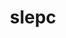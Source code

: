 ---
title: "slepc"
layout: cache
categories: [package, develop]
meta: {"compilers": ["cce@=18.0.0", "gcc@=11.4.0", "gcc@=9.4.0", "oneapi@=2024.1.0", "oneapi@=2024.2.1"], "num_specs": 96, "num_specs_by_stack": {"aws-pcluster-x86_64_v4": 16, "e4s": 28, "e4s-cray-rhel": 10, "e4s-neoverse-v2": 8, "e4s-neoverse_v1": 12, "e4s-oneapi": 18, "e4s-power": 4, "root": 96}, "oss": ["amzn2", "rhel8", "ubuntu20.04", "ubuntu22.04"], "platforms": ["linux"], "stacks": ["aws-pcluster-x86_64_v4", "e4s", "e4s-cray-rhel", "e4s-neoverse-v2", "e4s-neoverse_v1", "e4s-oneapi", "e4s-power", "root"], "targets": ["neoverse_v1", "neoverse_v2", "ppc64le", "x86_64_v3", "x86_64_v4"], "versions": ["3.22.2"]}
spec_details: [{"compiler": "gcc@=11.4.0", "hash": "2f37mbn2eyxm4eh5jyqybjttpnu5e4jw", "os": "ubuntu22.04", "platform": "linux", "size": "-", "stacks": ["e4s", "root"], "target": "x86_64_v3", "variants": ["+arpack", "~blopex", "build_system=generic", "~cuda", "~hpddm", "~rocm"], "versions": ["3.22.2"]}, {"compiler": "oneapi@=2024.1.0", "hash": "2ktpvotm3ij3ecpg5wennodwo2mx6sxz", "os": "amzn2", "platform": "linux", "size": "-", "stacks": ["aws-pcluster-x86_64_v4", "root"], "target": "x86_64_v3", "variants": ["~arpack", "~blopex", "build_system=generic", "~cuda", "~hpddm", "~rocm"], "versions": ["3.22.2"]}, {"compiler": "oneapi@=2024.1.0", "hash": "2mu5fdusicberh6si3fwdvufhtb2qmcp", "os": "amzn2", "platform": "linux", "size": "-", "stacks": ["aws-pcluster-x86_64_v4", "root"], "target": "x86_64_v3", "variants": ["~arpack", "~blopex", "build_system=generic", "~cuda", "~hpddm", "~rocm"], "versions": ["3.22.2"]}, {"compiler": "cce@=18.0.0", "hash": "3fxrbttnjj5fsxojkafmfnvdezkbufrc", "os": "rhel8", "platform": "linux", "size": "-", "stacks": ["e4s-cray-rhel", "root"], "target": "x86_64_v3", "variants": ["+arpack", "~blopex", "build_system=generic", "~cuda", "~hpddm", "~rocm"], "versions": ["3.22.2"]}, {"compiler": "gcc@=11.4.0", "hash": "3j5bdvb7pahecfvupyzouxenvqdf6l2o", "os": "ubuntu22.04", "platform": "linux", "size": "-", "stacks": ["e4s", "root"], "target": "x86_64_v3", "variants": ["+arpack", "~blopex", "build_system=generic", "+cuda", "cuda_arch=80", "~hpddm", "~rocm"], "versions": ["3.22.2"]}, {"compiler": "gcc@=9.4.0", "hash": "3urlzo2oui3fjpxp5rgfvtabystkm6bo", "os": "ubuntu20.04", "platform": "linux", "size": "-", "stacks": ["e4s-power", "root"], "target": "ppc64le", "variants": ["+arpack", "~blopex", "build_system=generic", "~cuda", "~hpddm", "~rocm"], "versions": ["3.22.2"]}, {"compiler": "cce@=18.0.0", "hash": "3wlxmvp6czjas3ozmzltfsxmuvvyt4ib", "os": "rhel8", "platform": "linux", "size": "-", "stacks": ["e4s-cray-rhel", "root"], "target": "x86_64_v3", "variants": ["+arpack", "~blopex", "build_system=generic", "~cuda", "~hpddm", "~rocm"], "versions": ["3.22.2"]}, {"compiler": "gcc@=11.4.0", "hash": "46xmhob5js24dmyzhbac456mvzvgztru", "os": "ubuntu22.04", "platform": "linux", "size": "-", "stacks": ["e4s-neoverse-v2", "root"], "target": "neoverse_v2", "variants": ["+arpack", "~blopex", "build_system=generic", "~cuda", "~hpddm", "~rocm"], "versions": ["3.22.2"]}, {"compiler": "gcc@=11.4.0", "hash": "4kgfdgv4ryz3nxdt4hktr5afwzrnxopf", "os": "ubuntu22.04", "platform": "linux", "size": "-", "stacks": ["e4s-neoverse_v1", "root"], "target": "neoverse_v1", "variants": ["+arpack", "~blopex", "build_system=generic", "+cuda", "cuda_arch=90", "~hpddm", "~rocm"], "versions": ["3.22.2"]}, {"compiler": "gcc@=11.4.0", "hash": "4p2vnou4gsnpgkmkoairxltpwdi5amr3", "os": "ubuntu22.04", "platform": "linux", "size": "-", "stacks": ["e4s", "root"], "target": "x86_64_v3", "variants": ["+arpack", "~blopex", "build_system=generic", "~cuda", "~hpddm", "~rocm"], "versions": ["3.22.2"]}, {"compiler": "oneapi@=2024.2.1", "hash": "4rlkabtatpfetp2vimoz7hjxxbkmg6uf", "os": "ubuntu22.04", "platform": "linux", "size": "-", "stacks": ["e4s-oneapi", "root"], "target": "x86_64_v3", "variants": ["+arpack", "~blopex", "build_system=generic", "~cuda", "~hpddm", "~rocm"], "versions": ["3.22.2"]}, {"compiler": "gcc@=11.4.0", "hash": "5cixdysjwx2ep4yqf2tmguu7l7rprz3f", "os": "ubuntu22.04", "platform": "linux", "size": "-", "stacks": ["e4s-neoverse-v2", "root"], "target": "neoverse_v2", "variants": ["+arpack", "~blopex", "build_system=generic", "~cuda", "~hpddm", "~rocm"], "versions": ["3.22.2"]}, {"compiler": "gcc@=11.4.0", "hash": "5hdz73gxfjtmbpnc4o4tqexiwdc4xcwg", "os": "ubuntu22.04", "platform": "linux", "size": "-", "stacks": ["e4s", "root"], "target": "x86_64_v3", "variants": ["+arpack", "~blopex", "build_system=generic", "~cuda", "~hpddm", "~rocm"], "versions": ["3.22.2"]}, {"compiler": "oneapi@=2024.1.0", "hash": "5jxadxu4tsqakis3iqkxogzwvt4y3vbp", "os": "amzn2", "platform": "linux", "size": "-", "stacks": ["aws-pcluster-x86_64_v4", "root"], "target": "x86_64_v3", "variants": ["~arpack", "~blopex", "build_system=generic", "~cuda", "~hpddm", "~rocm"], "versions": ["3.22.2"]}, {"compiler": "oneapi@=2024.1.0", "hash": "5kby6xsdi5ocf33n7i4t7ovazikotue4", "os": "amzn2", "platform": "linux", "size": "-", "stacks": ["aws-pcluster-x86_64_v4", "root"], "target": "x86_64_v4", "variants": ["~arpack", "~blopex", "build_system=generic", "~cuda", "~hpddm", "~rocm"], "versions": ["3.22.2"]}, {"compiler": "gcc@=11.4.0", "hash": "5tku7abdvcr6wvvddzm3sfjt6p3c2crz", "os": "ubuntu22.04", "platform": "linux", "size": "-", "stacks": ["e4s", "root"], "target": "x86_64_v3", "variants": ["+arpack", "~blopex", "build_system=generic", "~cuda", "~hpddm", "~rocm"], "versions": ["3.22.2"]}, {"compiler": "oneapi@=2024.2.1", "hash": "6hd64atns4huw2xeab32ufba6e62cnm7", "os": "ubuntu22.04", "platform": "linux", "size": "-", "stacks": ["e4s-oneapi", "root"], "target": "x86_64_v3", "variants": ["+arpack", "~blopex", "build_system=generic", "~cuda", "~hpddm", "~rocm"], "versions": ["3.22.2"]}, {"compiler": "cce@=18.0.0", "hash": "7ozlqbtesbadi342iigwjc6hxisu7jx6", "os": "rhel8", "platform": "linux", "size": "-", "stacks": ["e4s-cray-rhel", "root"], "target": "x86_64_v3", "variants": ["+arpack", "~blopex", "build_system=generic", "~cuda", "~hpddm", "~rocm"], "versions": ["3.22.2"]}, {"compiler": "gcc@=11.4.0", "hash": "7sopp6nvic44ctggoe6ul3fsrnrqpuwk", "os": "ubuntu22.04", "platform": "linux", "size": "-", "stacks": ["e4s", "root"], "target": "x86_64_v3", "variants": ["+arpack", "~blopex", "build_system=generic", "+cuda", "cuda_arch=80", "~hpddm", "~rocm"], "versions": ["3.22.2"]}, {"compiler": "cce@=18.0.0", "hash": "a5atzoirobkcr3sgzghq4pkxfdpmwlfd", "os": "rhel8", "platform": "linux", "size": "-", "stacks": ["e4s-cray-rhel", "root"], "target": "x86_64_v3", "variants": ["+arpack", "~blopex", "build_system=generic", "~cuda", "~hpddm", "~rocm"], "versions": ["3.22.2"]}, {"compiler": "gcc@=11.4.0", "hash": "adriozhpnh7vik46qoema4sxh2dj542k", "os": "ubuntu22.04", "platform": "linux", "size": "-", "stacks": ["e4s", "root"], "target": "x86_64_v3", "variants": ["+arpack", "~blopex", "build_system=generic", "~cuda", "~hpddm", "~rocm"], "versions": ["3.22.2"]}, {"compiler": "oneapi@=2024.2.1", "hash": "bczubwd6qxultcvpnithye7syealyncu", "os": "ubuntu22.04", "platform": "linux", "size": "-", "stacks": ["e4s-oneapi", "root"], "target": "x86_64_v3", "variants": ["+arpack", "~blopex", "build_system=generic", "~cuda", "~hpddm", "~rocm"], "versions": ["3.22.2"]}, {"compiler": "gcc@=11.4.0", "hash": "bd6cwafh5ndqojz44em7hqevsbcetpf4", "os": "ubuntu22.04", "platform": "linux", "size": "-", "stacks": ["e4s", "root"], "target": "x86_64_v3", "variants": ["+arpack", "~blopex", "build_system=generic", "~cuda", "~hpddm", "~rocm"], "versions": ["3.22.2"]}, {"compiler": "oneapi@=2024.1.0", "hash": "bm7spokxvff34z3fq3ddmqzg7gbeomta", "os": "amzn2", "platform": "linux", "size": "-", "stacks": ["aws-pcluster-x86_64_v4", "root"], "target": "x86_64_v4", "variants": ["~arpack", "~blopex", "build_system=generic", "~cuda", "~hpddm", "~rocm"], "versions": ["3.22.2"]}, {"compiler": "gcc@=11.4.0", "hash": "c3yqakzpoizmgerzq4yut2km3uaiwqvr", "os": "ubuntu22.04", "platform": "linux", "size": "-", "stacks": ["e4s", "root"], "target": "x86_64_v3", "variants": ["+arpack", "~blopex", "build_system=generic", "~cuda", "~hpddm", "~rocm"], "versions": ["3.22.2"]}, {"compiler": "gcc@=9.4.0", "hash": "ctjl7e7pdiyjj3ah6lkuc3xe76oazv4h", "os": "ubuntu20.04", "platform": "linux", "size": "-", "stacks": ["e4s-power", "root"], "target": "ppc64le", "variants": ["+arpack", "~blopex", "build_system=generic", "+cuda", "cuda_arch=70", "~hpddm", "~rocm"], "versions": ["3.22.2"]}, {"compiler": "gcc@=11.4.0", "hash": "cuqwsdwbsghosscsoq2xxdfj5ceec2yn", "os": "ubuntu22.04", "platform": "linux", "size": "-", "stacks": ["e4s-neoverse_v1", "root"], "target": "neoverse_v1", "variants": ["+arpack", "~blopex", "build_system=generic", "~cuda", "~hpddm", "~rocm"], "versions": ["3.22.2"]}, {"compiler": "gcc@=11.4.0", "hash": "dbrn7iy7maks6zibugt7nek24woi67ar", "os": "ubuntu22.04", "platform": "linux", "size": "-", "stacks": ["e4s-neoverse-v2", "root"], "target": "neoverse_v2", "variants": ["+arpack", "~blopex", "build_system=generic", "~cuda", "~hpddm", "~rocm"], "versions": ["3.22.2"]}, {"compiler": "gcc@=11.4.0", "hash": "dkhyzrv2taiknj277n3s4avkkqgb3o4o", "os": "ubuntu22.04", "platform": "linux", "size": "-", "stacks": ["e4s-neoverse-v2", "root"], "target": "neoverse_v2", "variants": ["+arpack", "~blopex", "build_system=generic", "~cuda", "~hpddm", "~rocm"], "versions": ["3.22.2"]}, {"compiler": "oneapi@=2024.2.1", "hash": "dmcoyl6szlgxxk2y6dne6zgcngapr4ou", "os": "ubuntu22.04", "platform": "linux", "size": "-", "stacks": ["e4s-oneapi", "root"], "target": "x86_64_v3", "variants": ["+arpack", "~blopex", "build_system=generic", "~cuda", "~hpddm", "~rocm"], "versions": ["3.22.2"]}, {"compiler": "cce@=18.0.0", "hash": "fbg4l542l3apdfrkac374v6v3ctlgjhd", "os": "rhel8", "platform": "linux", "size": "-", "stacks": ["e4s-cray-rhel", "root"], "target": "x86_64_v3", "variants": ["+arpack", "~blopex", "build_system=generic", "~cuda", "~hpddm", "~rocm"], "versions": ["3.22.2"]}, {"compiler": "oneapi@=2024.1.0", "hash": "fxnduvszfkwkvtb37xgt3ahax2uo3i23", "os": "amzn2", "platform": "linux", "size": "-", "stacks": ["aws-pcluster-x86_64_v4", "root"], "target": "x86_64_v3", "variants": ["~arpack", "~blopex", "build_system=generic", "~cuda", "~hpddm", "~rocm"], "versions": ["3.22.2"]}, {"compiler": "oneapi@=2024.1.0", "hash": "gk6iuhsxzknzggd2cugqw747hkfj4sgg", "os": "amzn2", "platform": "linux", "size": "-", "stacks": ["aws-pcluster-x86_64_v4", "root"], "target": "x86_64_v3", "variants": ["~arpack", "~blopex", "build_system=generic", "~cuda", "~hpddm", "~rocm"], "versions": ["3.22.2"]}, {"compiler": "gcc@=11.4.0", "hash": "gvyberm5cpbfnqocamadfahnruvfj6w7", "os": "ubuntu22.04", "platform": "linux", "size": "-", "stacks": ["e4s-neoverse-v2", "root"], "target": "neoverse_v2", "variants": ["+arpack", "~blopex", "build_system=generic", "~cuda", "~hpddm", "~rocm"], "versions": ["3.22.2"]}, {"compiler": "oneapi@=2024.2.1", "hash": "hkb7eytvmarrblnxuhreef4llboeatdz", "os": "ubuntu22.04", "platform": "linux", "size": "-", "stacks": ["e4s-oneapi", "root"], "target": "x86_64_v3", "variants": ["+arpack", "~blopex", "build_system=generic", "~cuda", "~hpddm", "~rocm"], "versions": ["3.22.2"]}, {"compiler": "oneapi@=2024.2.1", "hash": "hnzfolilfxxunslk6bfwzwf2je66p3rx", "os": "ubuntu22.04", "platform": "linux", "size": "-", "stacks": ["e4s-oneapi", "root"], "target": "x86_64_v3", "variants": ["+arpack", "~blopex", "build_system=generic", "~cuda", "~hpddm", "~rocm"], "versions": ["3.22.2"]}, {"compiler": "gcc@=11.4.0", "hash": "hplke3ofk57uht3qnwrobrirfijv3we3", "os": "ubuntu22.04", "platform": "linux", "size": "-", "stacks": ["e4s", "root"], "target": "x86_64_v3", "variants": ["+arpack", "~blopex", "build_system=generic", "+cuda", "cuda_arch=90", "~hpddm", "~rocm"], "versions": ["3.22.2"]}, {"compiler": "gcc@=11.4.0", "hash": "hswt5kdpa7vjmprcnfo3gnieu3nsllco", "os": "ubuntu22.04", "platform": "linux", "size": "-", "stacks": ["e4s-neoverse_v1", "root"], "target": "neoverse_v1", "variants": ["+arpack", "~blopex", "build_system=generic", "+cuda", "cuda_arch=90", "~hpddm", "~rocm"], "versions": ["3.22.2"]}, {"compiler": "oneapi@=2024.2.1", "hash": "hxtllvlxdhmdriy532jpfsnhskzsznuf", "os": "ubuntu22.04", "platform": "linux", "size": "-", "stacks": ["e4s-oneapi", "root"], "target": "x86_64_v3", "variants": ["+arpack", "~blopex", "build_system=generic", "~cuda", "~hpddm", "~rocm"], "versions": ["3.22.2"]}, {"compiler": "oneapi@=2024.1.0", "hash": "ikmvtyawfmsjvgwxs27d5rfjttk5fimx", "os": "amzn2", "platform": "linux", "size": "-", "stacks": ["aws-pcluster-x86_64_v4", "root"], "target": "x86_64_v4", "variants": ["~arpack", "~blopex", "build_system=generic", "~cuda", "~hpddm", "~rocm"], "versions": ["3.22.2"]}, {"compiler": "gcc@=9.4.0", "hash": "j4qt45gygypuduo4qs5kac4bq6xztrjk", "os": "ubuntu20.04", "platform": "linux", "size": "-", "stacks": ["e4s-power", "root"], "target": "ppc64le", "variants": ["+arpack", "~blopex", "build_system=generic", "~cuda", "~hpddm", "~rocm"], "versions": ["3.22.2"]}, {"compiler": "oneapi@=2024.2.1", "hash": "jg5pakiunijsivu64nqrzhmo2kkyvtgt", "os": "ubuntu22.04", "platform": "linux", "size": "-", "stacks": ["e4s-oneapi", "root"], "target": "x86_64_v3", "variants": ["+arpack", "~blopex", "build_system=generic", "~cuda", "~hpddm", "~rocm"], "versions": ["3.22.2"]}, {"compiler": "gcc@=11.4.0", "hash": "k6xf5rbuhgscptnvmf6bug7chb2xzvpo", "os": "ubuntu22.04", "platform": "linux", "size": "-", "stacks": ["e4s-neoverse_v1", "root"], "target": "neoverse_v1", "variants": ["+arpack", "~blopex", "build_system=generic", "~cuda", "~hpddm", "~rocm"], "versions": ["3.22.2"]}, {"compiler": "gcc@=11.4.0", "hash": "keqqh6f6caf6xlow4qhvticcyhls3mj2", "os": "ubuntu22.04", "platform": "linux", "size": "-", "stacks": ["e4s", "root"], "target": "x86_64_v3", "variants": ["+arpack", "~blopex", "build_system=generic", "+cuda", "cuda_arch=80", "~hpddm", "~rocm"], "versions": ["3.22.2"]}, {"compiler": "gcc@=11.4.0", "hash": "konpsp2dzq6nzh6edz6wi74vjtiukoou", "os": "ubuntu22.04", "platform": "linux", "size": "-", "stacks": ["e4s-neoverse-v2", "root"], "target": "neoverse_v2", "variants": ["+arpack", "~blopex", "build_system=generic", "~cuda", "~hpddm", "~rocm"], "versions": ["3.22.2"]}, {"compiler": "oneapi@=2024.2.1", "hash": "ks4zoywq7yznzegbahoglcexeqsvuozw", "os": "ubuntu22.04", "platform": "linux", "size": "-", "stacks": ["e4s-oneapi", "root"], "target": "x86_64_v3", "variants": ["+arpack", "~blopex", "build_system=generic", "~cuda", "~hpddm", "~rocm"], "versions": ["3.22.2"]}, {"compiler": "oneapi@=2024.1.0", "hash": "lbggqqob3kuuedytrtbeqielcurxskss", "os": "amzn2", "platform": "linux", "size": "-", "stacks": ["aws-pcluster-x86_64_v4", "root"], "target": "x86_64_v4", "variants": ["~arpack", "~blopex", "build_system=generic", "~cuda", "~hpddm", "~rocm"], "versions": ["3.22.2"]}, {"compiler": "cce@=18.0.0", "hash": "llsemwgiby57fl6svxmyrmow2gdwdech", "os": "rhel8", "platform": "linux", "size": "-", "stacks": ["e4s-cray-rhel", "root"], "target": "x86_64_v3", "variants": ["+arpack", "~blopex", "build_system=generic", "~cuda", "~hpddm", "~rocm"], "versions": ["3.22.2"]}, {"compiler": "gcc@=11.4.0", "hash": "mdoqv4ro5zspddwdwfohbyjotf4hi7mj", "os": "ubuntu22.04", "platform": "linux", "size": "-", "stacks": ["e4s", "root"], "target": "x86_64_v3", "variants": ["+arpack", "~blopex", "build_system=generic", "+cuda", "cuda_arch=80", "~hpddm", "~rocm"], "versions": ["3.22.2"]}, {"compiler": "cce@=18.0.0", "hash": "mfjnqyjbvrj3qblwxr2m2cejbvqgdpkd", "os": "rhel8", "platform": "linux", "size": "-", "stacks": ["e4s-cray-rhel", "root"], "target": "x86_64_v3", "variants": ["+arpack", "~blopex", "build_system=generic", "~cuda", "~hpddm", "~rocm"], "versions": ["3.22.2"]}, {"compiler": "oneapi@=2024.2.1", "hash": "mxfu4zrgjrfd2xzbsx2shwmukiy5ik7t", "os": "ubuntu22.04", "platform": "linux", "size": "-", "stacks": ["e4s-oneapi", "root"], "target": "x86_64_v3", "variants": ["+arpack", "~blopex", "build_system=generic", "~cuda", "~hpddm", "~rocm"], "versions": ["3.22.2"]}, {"compiler": "oneapi@=2024.1.0", "hash": "njsvgg52edbw4o33jvmehlifzme7kakb", "os": "amzn2", "platform": "linux", "size": "-", "stacks": ["aws-pcluster-x86_64_v4", "root"], "target": "x86_64_v3", "variants": ["~arpack", "~blopex", "build_system=generic", "~cuda", "~hpddm", "~rocm"], "versions": ["3.22.2"]}, {"compiler": "gcc@=11.4.0", "hash": "o2dkmkq6vh5q4okyi6e6jucquzngvu7c", "os": "ubuntu22.04", "platform": "linux", "size": "-", "stacks": ["e4s", "root"], "target": "x86_64_v3", "variants": ["+arpack", "~blopex", "build_system=generic", "+cuda", "cuda_arch=80", "~hpddm", "~rocm"], "versions": ["3.22.2"]}, {"compiler": "oneapi@=2024.2.1", "hash": "omkagnupjly4e5lb5kullwbufotato26", "os": "ubuntu22.04", "platform": "linux", "size": "-", "stacks": ["e4s-oneapi", "root"], "target": "x86_64_v3", "variants": ["+arpack", "~blopex", "build_system=generic", "~cuda", "~hpddm", "~rocm"], "versions": ["3.22.2"]}, {"compiler": "oneapi@=2024.2.1", "hash": "oqurqopilo7gcfrq5uzts7xvcetzav32", "os": "ubuntu22.04", "platform": "linux", "size": "-", "stacks": ["e4s-oneapi", "root"], "target": "x86_64_v3", "variants": ["+arpack", "~blopex", "build_system=generic", "~cuda", "~hpddm", "~rocm"], "versions": ["3.22.2"]}, {"compiler": "gcc@=11.4.0", "hash": "orf5ibay3hl4xnofpq3by7ao52b4uhus", "os": "ubuntu22.04", "platform": "linux", "size": "-", "stacks": ["e4s", "root"], "target": "x86_64_v3", "variants": ["+arpack", "~blopex", "build_system=generic", "+cuda", "cuda_arch=90", "~hpddm", "~rocm"], "versions": ["3.22.2"]}, {"compiler": "gcc@=11.4.0", "hash": "oyrzjz6xosbjk55gzwp7y3reced6xf7u", "os": "ubuntu22.04", "platform": "linux", "size": "-", "stacks": ["e4s", "root"], "target": "x86_64_v3", "variants": ["+arpack", "~blopex", "build_system=generic", "+cuda", "cuda_arch=90", "~hpddm", "~rocm"], "versions": ["3.22.2"]}, {"compiler": "oneapi@=2024.2.1", "hash": "p44gs7u42dz7tict6usuezhd2tobgkmh", "os": "ubuntu22.04", "platform": "linux", "size": "-", "stacks": ["e4s-oneapi", "root"], "target": "x86_64_v3", "variants": ["+arpack", "~blopex", "build_system=generic", "~cuda", "~hpddm", "~rocm"], "versions": ["3.22.2"]}, {"compiler": "gcc@=11.4.0", "hash": "plctylquisl3hsrqd3cafh3chicfrssh", "os": "ubuntu22.04", "platform": "linux", "size": "-", "stacks": ["e4s-neoverse_v1", "root"], "target": "neoverse_v1", "variants": ["+arpack", "~blopex", "build_system=generic", "+cuda", "cuda_arch=75", "~hpddm", "~rocm"], "versions": ["3.22.2"]}, {"compiler": "oneapi@=2024.1.0", "hash": "pniqyqgq4jawja2k53k66qrwagcu5y5n", "os": "amzn2", "platform": "linux", "size": "-", "stacks": ["aws-pcluster-x86_64_v4", "root"], "target": "x86_64_v4", "variants": ["~arpack", "~blopex", "build_system=generic", "~cuda", "~hpddm", "~rocm"], "versions": ["3.22.2"]}, {"compiler": "gcc@=11.4.0", "hash": "potpkwp4n4txkwkyuicyo2szb6cmibbw", "os": "ubuntu22.04", "platform": "linux", "size": "-", "stacks": ["e4s-neoverse-v2", "root"], "target": "neoverse_v2", "variants": ["+arpack", "~blopex", "build_system=generic", "~cuda", "~hpddm", "~rocm"], "versions": ["3.22.2"]}, {"compiler": "cce@=18.0.0", "hash": "povwqsxl4hmmjknqf3ypadjcdwhhd554", "os": "rhel8", "platform": "linux", "size": "-", "stacks": ["e4s-cray-rhel", "root"], "target": "x86_64_v3", "variants": ["+arpack", "~blopex", "build_system=generic", "~cuda", "~hpddm", "~rocm"], "versions": ["3.22.2"]}, {"compiler": "gcc@=11.4.0", "hash": "pthsaokkfmzkmuycqpgbhiu2rcwajhb6", "os": "ubuntu22.04", "platform": "linux", "size": "-", "stacks": ["e4s", "root"], "target": "x86_64_v3", "variants": ["+arpack", "~blopex", "build_system=generic", "+cuda", "cuda_arch=90", "~hpddm", "~rocm"], "versions": ["3.22.2"]}, {"compiler": "gcc@=11.4.0", "hash": "ptlzjksyndyhpb7lep5ljspm2de4x72h", "os": "ubuntu22.04", "platform": "linux", "size": "-", "stacks": ["e4s-neoverse_v1", "root"], "target": "neoverse_v1", "variants": ["+arpack", "~blopex", "build_system=generic", "+cuda", "cuda_arch=75", "~hpddm", "~rocm"], "versions": ["3.22.2"]}, {"compiler": "gcc@=11.4.0", "hash": "pxtqkopdgdag5og5pc3pb3pvyst6n2iu", "os": "ubuntu22.04", "platform": "linux", "size": "-", "stacks": ["e4s", "root"], "target": "x86_64_v3", "variants": ["+arpack", "~blopex", "build_system=generic", "~cuda", "~hpddm", "~rocm"], "versions": ["3.22.2"]}, {"compiler": "oneapi@=2024.2.1", "hash": "pzt3o7xy2bt6gx2jg3gnxstbhj2xjr7q", "os": "ubuntu22.04", "platform": "linux", "size": "-", "stacks": ["e4s-oneapi", "root"], "target": "x86_64_v3", "variants": ["+arpack", "~blopex", "build_system=generic", "~cuda", "~hpddm", "~rocm"], "versions": ["3.22.2"]}, {"compiler": "cce@=18.0.0", "hash": "qepaa5stbya3kljgy4wrobtalcb44y3u", "os": "rhel8", "platform": "linux", "size": "-", "stacks": ["e4s-cray-rhel", "root"], "target": "x86_64_v3", "variants": ["+arpack", "~blopex", "build_system=generic", "~cuda", "~hpddm", "~rocm"], "versions": ["3.22.2"]}, {"compiler": "oneapi@=2024.1.0", "hash": "qnchqdy2brtpspi535makhd6n7hwg4q6", "os": "amzn2", "platform": "linux", "size": "-", "stacks": ["aws-pcluster-x86_64_v4", "root"], "target": "x86_64_v4", "variants": ["~arpack", "~blopex", "build_system=generic", "~cuda", "~hpddm", "~rocm"], "versions": ["3.22.2"]}, {"compiler": "gcc@=11.4.0", "hash": "qsauj3inbdxo2w73qkugmyhi5lv43a3h", "os": "ubuntu22.04", "platform": "linux", "size": "-", "stacks": ["e4s", "root"], "target": "x86_64_v3", "variants": ["+arpack", "~blopex", "build_system=generic", "~cuda", "~hpddm", "~rocm"], "versions": ["3.22.2"]}, {"compiler": "gcc@=11.4.0", "hash": "rdldxkhaer5ctso3ha4cqa2wp3ttjyr2", "os": "ubuntu22.04", "platform": "linux", "size": "-", "stacks": ["e4s", "root"], "target": "x86_64_v3", "variants": ["+arpack", "~blopex", "build_system=generic", "+cuda", "cuda_arch=90", "~hpddm", "~rocm"], "versions": ["3.22.2"]}, {"compiler": "gcc@=11.4.0", "hash": "rliggnmqzvhzta4fykgf6pagw4e2tcnq", "os": "ubuntu22.04", "platform": "linux", "size": "-", "stacks": ["e4s-neoverse_v1", "root"], "target": "neoverse_v1", "variants": ["+arpack", "~blopex", "build_system=generic", "+cuda", "cuda_arch=75", "~hpddm", "~rocm"], "versions": ["3.22.2"]}, {"compiler": "gcc@=11.4.0", "hash": "sc6jzvp23w36mlkn3afvwyf6wt5ehpwx", "os": "ubuntu22.04", "platform": "linux", "size": "-", "stacks": ["e4s", "root"], "target": "x86_64_v3", "variants": ["+arpack", "~blopex", "build_system=generic", "+cuda", "cuda_arch=80", "~hpddm", "~rocm"], "versions": ["3.22.2"]}, {"compiler": "gcc@=11.4.0", "hash": "snimfmoydeil536d6xennjou6hwq6l6h", "os": "ubuntu22.04", "platform": "linux", "size": "-", "stacks": ["e4s", "root"], "target": "x86_64_v3", "variants": ["+arpack", "~blopex", "build_system=generic", "+cuda", "cuda_arch=90", "~hpddm", "~rocm"], "versions": ["3.22.2"]}, {"compiler": "oneapi@=2024.1.0", "hash": "sxn2kb5qpon5mzqsy5bfvc43dym445dz", "os": "amzn2", "platform": "linux", "size": "-", "stacks": ["aws-pcluster-x86_64_v4", "root"], "target": "x86_64_v3", "variants": ["~arpack", "~blopex", "build_system=generic", "~cuda", "~hpddm", "~rocm"], "versions": ["3.22.2"]}, {"compiler": "oneapi@=2024.1.0", "hash": "sxt7iclsnm4ejkp23tldrl5obtipe2pw", "os": "amzn2", "platform": "linux", "size": "-", "stacks": ["aws-pcluster-x86_64_v4", "root"], "target": "x86_64_v4", "variants": ["~arpack", "~blopex", "build_system=generic", "~cuda", "~hpddm", "~rocm"], "versions": ["3.22.2"]}, {"compiler": "gcc@=11.4.0", "hash": "t2vzxjsyvj56jebu5qpjqyxpsdj3ocsk", "os": "ubuntu22.04", "platform": "linux", "size": "-", "stacks": ["e4s-neoverse_v1", "root"], "target": "neoverse_v1", "variants": ["+arpack", "~blopex", "build_system=generic", "+cuda", "cuda_arch=80", "~hpddm", "~rocm"], "versions": ["3.22.2"]}, {"compiler": "gcc@=11.4.0", "hash": "tydk37vcc3katt7dp3svmsm273v2bgdz", "os": "ubuntu22.04", "platform": "linux", "size": "-", "stacks": ["e4s", "root"], "target": "x86_64_v3", "variants": ["+arpack", "~blopex", "build_system=generic", "~cuda", "~hpddm", "~rocm"], "versions": ["3.22.2"]}, {"compiler": "gcc@=9.4.0", "hash": "tyi5tjtthps53gi5oyafxx6hs3lsdnt5", "os": "ubuntu20.04", "platform": "linux", "size": "-", "stacks": ["e4s-power", "root"], "target": "ppc64le", "variants": ["+arpack", "~blopex", "build_system=generic", "+cuda", "cuda_arch=70", "~hpddm", "~rocm"], "versions": ["3.22.2"]}, {"compiler": "oneapi@=2024.2.1", "hash": "uknl3edv35e5cwl4e3qsivzjxuxfvutk", "os": "ubuntu22.04", "platform": "linux", "size": "-", "stacks": ["e4s-oneapi", "root"], "target": "x86_64_v3", "variants": ["+arpack", "~blopex", "build_system=generic", "~cuda", "~hpddm", "~rocm"], "versions": ["3.22.2"]}, {"compiler": "gcc@=11.4.0", "hash": "us73b35kceu7xb2vttogds4y6ucp4sf2", "os": "ubuntu22.04", "platform": "linux", "size": "-", "stacks": ["e4s", "root"], "target": "x86_64_v3", "variants": ["+arpack", "~blopex", "build_system=generic", "~cuda", "~hpddm", "~rocm"], "versions": ["3.22.2"]}, {"compiler": "cce@=18.0.0", "hash": "wbsvtupjxx3bkn6fpuqgpimabzzhjysw", "os": "rhel8", "platform": "linux", "size": "-", "stacks": ["e4s-cray-rhel", "root"], "target": "x86_64_v3", "variants": ["+arpack", "~blopex", "build_system=generic", "~cuda", "~hpddm", "~rocm"], "versions": ["3.22.2"]}, {"compiler": "gcc@=11.4.0", "hash": "wg22lcuvb26y7k3due5lwmgv2o3wt3zt", "os": "ubuntu22.04", "platform": "linux", "size": "-", "stacks": ["e4s", "root"], "target": "x86_64_v3", "variants": ["+arpack", "~blopex", "build_system=generic", "~cuda", "~hpddm", "~rocm"], "versions": ["3.22.2"]}, {"compiler": "oneapi@=2024.1.0", "hash": "woonlsgbxuq5s6zhyaplmemuzejngz3l", "os": "amzn2", "platform": "linux", "size": "-", "stacks": ["aws-pcluster-x86_64_v4", "root"], "target": "x86_64_v3", "variants": ["~arpack", "~blopex", "build_system=generic", "~cuda", "~hpddm", "~rocm"], "versions": ["3.22.2"]}, {"compiler": "gcc@=11.4.0", "hash": "wqmt37crfsxcijg2fubq2vhzo2usnffp", "os": "ubuntu22.04", "platform": "linux", "size": "-", "stacks": ["e4s", "root"], "target": "x86_64_v3", "variants": ["+arpack", "~blopex", "build_system=generic", "~cuda", "~hpddm", "~rocm"], "versions": ["3.22.2"]}, {"compiler": "oneapi@=2024.2.1", "hash": "wryq4a35copxiyw2dnwlhohgiik7po7t", "os": "ubuntu22.04", "platform": "linux", "size": "-", "stacks": ["e4s-oneapi", "root"], "target": "x86_64_v3", "variants": ["+arpack", "~blopex", "build_system=generic", "~cuda", "~hpddm", "~rocm"], "versions": ["3.22.2"]}, {"compiler": "oneapi@=2024.2.1", "hash": "xad7fm74t67yc2vzz4r42a23ikvt7lj4", "os": "ubuntu22.04", "platform": "linux", "size": "-", "stacks": ["e4s-oneapi", "root"], "target": "x86_64_v3", "variants": ["+arpack", "~blopex", "build_system=generic", "~cuda", "~hpddm", "~rocm"], "versions": ["3.22.2"]}, {"compiler": "gcc@=11.4.0", "hash": "xhfymbp4sbjabcsqhiuu6fmp34zjl3xp", "os": "ubuntu22.04", "platform": "linux", "size": "-", "stacks": ["e4s", "root"], "target": "x86_64_v3", "variants": ["+arpack", "~blopex", "build_system=generic", "+cuda", "cuda_arch=80", "~hpddm", "~rocm"], "versions": ["3.22.2"]}, {"compiler": "oneapi@=2024.1.0", "hash": "xt2dlj77iazobyb37g4m5chyecgrxwfo", "os": "amzn2", "platform": "linux", "size": "-", "stacks": ["aws-pcluster-x86_64_v4", "root"], "target": "x86_64_v4", "variants": ["~arpack", "~blopex", "build_system=generic", "~cuda", "~hpddm", "~rocm"], "versions": ["3.22.2"]}, {"compiler": "oneapi@=2024.2.1", "hash": "xuek5p22tuer2mpgqiwqeudbzmguxflt", "os": "ubuntu22.04", "platform": "linux", "size": "-", "stacks": ["e4s-oneapi", "root"], "target": "x86_64_v3", "variants": ["+arpack", "~blopex", "build_system=generic", "~cuda", "~hpddm", "~rocm"], "versions": ["3.22.2"]}, {"compiler": "gcc@=11.4.0", "hash": "xydhssiofvgcjtzjqlw7wi3g3jaumywh", "os": "ubuntu22.04", "platform": "linux", "size": "-", "stacks": ["e4s-neoverse_v1", "root"], "target": "neoverse_v1", "variants": ["+arpack", "~blopex", "build_system=generic", "~cuda", "~hpddm", "~rocm"], "versions": ["3.22.2"]}, {"compiler": "gcc@=11.4.0", "hash": "yesqn4z2lpran4cw6smqmlgvh5jnyjkh", "os": "ubuntu22.04", "platform": "linux", "size": "-", "stacks": ["e4s-neoverse_v1", "root"], "target": "neoverse_v1", "variants": ["+arpack", "~blopex", "build_system=generic", "+cuda", "cuda_arch=80", "~hpddm", "~rocm"], "versions": ["3.22.2"]}, {"compiler": "gcc@=11.4.0", "hash": "ynfki3jjlexixnni2vdjevdjwhct7qvo", "os": "ubuntu22.04", "platform": "linux", "size": "-", "stacks": ["e4s", "root"], "target": "x86_64_v3", "variants": ["+arpack", "~blopex", "build_system=generic", "~cuda", "~hpddm", "~rocm"], "versions": ["3.22.2"]}, {"compiler": "gcc@=11.4.0", "hash": "z4nqduapcdqkmel5vm27w66epzei4d6a", "os": "ubuntu22.04", "platform": "linux", "size": "-", "stacks": ["e4s-neoverse-v2", "root"], "target": "neoverse_v2", "variants": ["+arpack", "~blopex", "build_system=generic", "~cuda", "~hpddm", "~rocm"], "versions": ["3.22.2"]}, {"compiler": "gcc@=11.4.0", "hash": "zftz6xnrrb5o5j57g5tbuwy6kac5zoqw", "os": "ubuntu22.04", "platform": "linux", "size": "-", "stacks": ["e4s-neoverse_v1", "root"], "target": "neoverse_v1", "variants": ["+arpack", "~blopex", "build_system=generic", "+cuda", "cuda_arch=90", "~hpddm", "~rocm"], "versions": ["3.22.2"]}, {"compiler": "gcc@=11.4.0", "hash": "zmqvicn4zczrjrycmc5czmi4glftyg6t", "os": "ubuntu22.04", "platform": "linux", "size": "-", "stacks": ["e4s-neoverse_v1", "root"], "target": "neoverse_v1", "variants": ["+arpack", "~blopex", "build_system=generic", "+cuda", "cuda_arch=80", "~hpddm", "~rocm"], "versions": ["3.22.2"]}, {"compiler": "gcc@=11.4.0", "hash": "zpjc4e7ljt7z6wkrsmvfdbn6erpc7kgf", "os": "ubuntu22.04", "platform": "linux", "size": "-", "stacks": ["e4s", "root"], "target": "x86_64_v3", "variants": ["+arpack", "~blopex", "build_system=generic", "+cuda", "cuda_arch=90", "~hpddm", "~rocm"], "versions": ["3.22.2"]}]
---